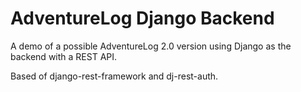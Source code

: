# AdventureLog Django Backend
A demo of a possible AdventureLog 2.0 version using Django as the backend with a REST API.

Based of django-rest-framework and dj-rest-auth.